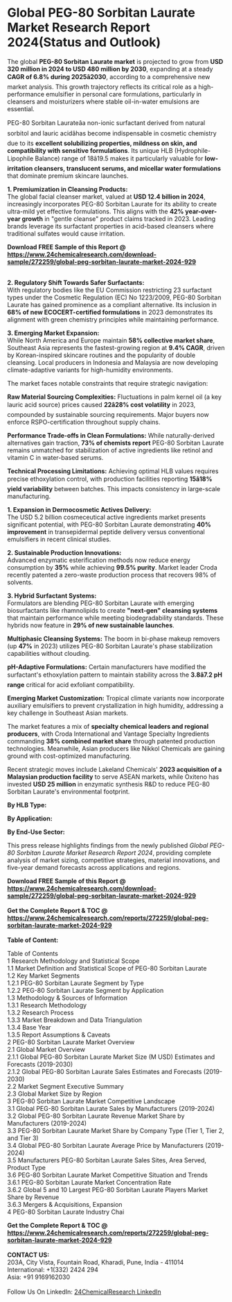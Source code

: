 <h1>Global PEG-80 Sorbitan Laurate Market Research Report 2024(Status and Outlook)</h1><p>The global <strong>PEG-80 Sorbitan Laurate market</strong> is projected to grow from <strong>USD 320 million in 2024 to USD 480 million by 2030</strong>, expanding at a steady <strong>CAGR of 6.8% during 2025â2030</strong>, according to a comprehensive new market analysis. This growth trajectory reflects its critical role as a high-performance emulsifier in personal care formulations, particularly in cleansers and moisturizers where stable oil-in-water emulsions are essential.</p><p>PEG-80 Sorbitan Laurateâa non-ionic surfactant derived from natural sorbitol and lauric acidâhas become indispensable in cosmetic chemistry due to its <strong>excellent solubilizing properties, mildness on skin, and compatibility with sensitive formulations</strong>. Its unique HLB (Hydrophile-Lipophile Balance) range of 18â19.5 makes it particularly valuable for <strong>low-irritation cleansers, translucent serums, and micellar water formulations</strong> that dominate premium skincare launches.</p><p><strong>1. Premiumization in Cleansing Products:</strong><br>
The global facial cleanser market, valued at <strong>USD 12.4 billion in 2024</strong>, increasingly incorporates PEG-80 Sorbitan Laurate for its ability to create ultra-mild yet effective formulations. This aligns with the <strong>42% year-over-year growth</strong> in "gentle cleanse" product claims tracked in 2023. Leading brands leverage its surfactant properties in acid-based cleansers where traditional sulfates would cause irritation.</p><div><b>Download FREE Sample of this Report @ 
            <a href="https://www.24chemicalresearch.com/download-sample/272259/global-peg-sorbitan-laurate-market-2024-929">
            https://www.24chemicalresearch.com/download-sample/272259/global-peg-sorbitan-laurate-market-2024-929</a></b></div><br><p><strong>2. Regulatory Shift Towards Safer Surfactants:</strong><br>
With regulatory bodies like the EU Commission restricting 23 surfactant types under the Cosmetic Regulation (EC) No 1223/2009, PEG-80 Sorbitan Laurate has gained prominence as a compliant alternative. Its inclusion in <strong>68% of new ECOCERT-certified formulations</strong> in 2023 demonstrates its alignment with green chemistry principles while maintaining performance.</p><p><strong>3. Emerging Market Expansion:</strong><br>
While North America and Europe maintain <strong>58% collective market share</strong>, Southeast Asia represents the fastest-growing region at <strong>9.4% CAGR</strong>, driven by Korean-inspired skincare routines and the popularity of double cleansing. Local producers in Indonesia and Malaysia are now developing climate-adaptive variants for high-humidity environments.</p><p>The market faces notable constraints that require strategic navigation:</p><p><strong>Raw Material Sourcing Complexities:</strong> Fluctuations in palm kernel oil (a key lauric acid source) prices caused <strong>22â28% cost volatility</strong> in 2023, compounded by sustainable sourcing requirements. Major buyers now enforce RSPO-certification throughout supply chains.</p><p><strong>Performance Trade-offs in Clean Formulations:</strong> While naturally-derived alternatives gain traction, <strong>73% of chemists report</strong> PEG-80 Sorbitan Laurate remains unmatched for stabilization of active ingredients like retinol and vitamin C in water-based serums.</p><p><strong>Technical Processing Limitations:</strong> Achieving optimal HLB values requires precise ethoxylation control, with production facilities reporting <strong>15â18% yield variability</strong> between batches. This impacts consistency in large-scale manufacturing.</p><p><strong>1. Expansion in Dermocosmetic Actives Delivery:</strong><br>
The USD 5.2 billion cosmeceutical active ingredients market presents significant potential, with PEG-80 Sorbitan Laurate demonstrating <strong>40% improvement</strong> in transepidermal peptide delivery versus conventional emulsifiers in recent clinical studies.</p><p><strong>2. Sustainable Production Innovations:</strong><br>
Advanced enzymatic esterification methods now reduce energy consumption by <strong>35%</strong> while achieving <strong>99.5% purity</strong>. Market leader Croda recently patented a zero-waste production process that recovers 98% of solvents.</p><p><strong>3. Hybrid Surfactant Systems:</strong><br>
Formulators are blending PEG-80 Sorbitan Laurate with emerging biosurfactants like rhamnolipids to create <strong>"next-gen" cleansing systems</strong> that maintain performance while meeting biodegradability standards. These hybrids now feature in <strong>29% of new sustainable launches</strong>.</p><p><strong>Multiphasic Cleansing Systems:</strong> The boom in bi-phase makeup removers (up <strong>47%</strong> in 2023) utilizes PEG-80 Sorbitan Laurate's phase stabilization capabilities without clouding.</p><p><strong>pH-Adaptive Formulations:</strong> Certain manufacturers have modified the surfactant's ethoxylation pattern to maintain stability across the <strong>3.8â7.2 pH range</strong> critical for acid exfoliant compatibility.</p><p><strong>Emerging Market Customization:</strong> Tropical climate variants now incorporate auxiliary emulsifiers to prevent crystallization in high humidity, addressing a key challenge in Southeast Asian markets.</p><p>The market features a mix of <strong>specialty chemical leaders and regional producers</strong>, with Croda International and Vantage Specialty Ingredients commanding <strong>38% combined market share</strong> through patented production technologies. Meanwhile, Asian producers like Nikkol Chemicals are gaining ground with cost-optimized manufacturing.</p><p>Recent strategic moves include Lakeland Chemicals' <strong>2023 acquisition of a Malaysian production facility</strong> to serve ASEAN markets, while Oxiteno has invested <strong>USD 25 million</strong> in enzymatic synthesis R&amp;D to reduce PEG-80 Sorbitan Laurate's environmental footprint.</p><p><strong>By HLB Type:</strong></p><p><strong>By Application:</strong></p><p><strong>By End-Use Sector:</strong></p><p>This press release highlights findings from the newly published <em>Global PEG-80 Sorbitan Laurate Market Research Report 2024</em>, providing complete analysis of market sizing, competitive strategies, material innovations, and five-year demand forecasts across applications and regions.</p><div><b>Download FREE Sample of this Report @ 
            <a href="https://www.24chemicalresearch.com/download-sample/272259/global-peg-sorbitan-laurate-market-2024-929">
            https://www.24chemicalresearch.com/download-sample/272259/global-peg-sorbitan-laurate-market-2024-929</a></b></div><br><div><b>Get the Complete Report & TOC @ 
            <a href="https://www.24chemicalresearch.com/reports/272259/global-peg-sorbitan-laurate-market-2024-929">
            https://www.24chemicalresearch.com/reports/272259/global-peg-sorbitan-laurate-market-2024-929</a></b></div><br>
            <b>Table of Content:</b><p>Table of Contents<br />
1 Research Methodology and Statistical Scope<br />
1.1 Market Definition and Statistical Scope of PEG-80 Sorbitan Laurate<br />
1.2 Key Market Segments<br />
1.2.1 PEG-80 Sorbitan Laurate Segment by Type<br />
1.2.2 PEG-80 Sorbitan Laurate Segment by Application<br />
1.3 Methodology & Sources of Information<br />
1.3.1 Research Methodology<br />
1.3.2 Research Process<br />
1.3.3 Market Breakdown and Data Triangulation<br />
1.3.4 Base Year<br />
1.3.5 Report Assumptions & Caveats<br />
2 PEG-80 Sorbitan Laurate Market Overview<br />
2.1 Global Market Overview<br />
2.1.1 Global PEG-80 Sorbitan Laurate Market Size (M USD) Estimates and Forecasts (2019-2030)<br />
2.1.2 Global PEG-80 Sorbitan Laurate Sales Estimates and Forecasts (2019-2030)<br />
2.2 Market Segment Executive Summary<br />
2.3 Global Market Size by Region<br />
3 PEG-80 Sorbitan Laurate Market Competitive Landscape<br />
3.1 Global PEG-80 Sorbitan Laurate Sales by Manufacturers (2019-2024)<br />
3.2 Global PEG-80 Sorbitan Laurate Revenue Market Share by Manufacturers (2019-2024)<br />
3.3 PEG-80 Sorbitan Laurate Market Share by Company Type (Tier 1, Tier 2, and Tier 3)<br />
3.4 Global PEG-80 Sorbitan Laurate Average Price by Manufacturers (2019-2024)<br />
3.5 Manufacturers PEG-80 Sorbitan Laurate Sales Sites, Area Served, Product Type<br />
3.6 PEG-80 Sorbitan Laurate Market Competitive Situation and Trends<br />
3.6.1 PEG-80 Sorbitan Laurate Market Concentration Rate<br />
3.6.2 Global 5 and 10 Largest PEG-80 Sorbitan Laurate Players Market Share by Revenue<br />
3.6.3 Mergers & Acquisitions, Expansion<br />
4 PEG-80 Sorbitan Laurate Industry Chai</p><div><b>Get the Complete Report & TOC @ 
            <a href="https://www.24chemicalresearch.com/reports/272259/global-peg-sorbitan-laurate-market-2024-929">
            https://www.24chemicalresearch.com/reports/272259/global-peg-sorbitan-laurate-market-2024-929</a></b></div><br><b>CONTACT US:</b><br>
            203A, City Vista, Fountain Road, Kharadi, Pune, India - 411014<br>
            International: +1(332) 2424 294<br>
            Asia: +91 9169162030 <br><br>
            Follow Us On LinkedIn: <a href="https://www.linkedin.com/company/24chemicalresearch/">24ChemicalResearch LinkedIn</a>